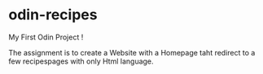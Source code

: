 # odin-recipes
My First Odin Project !

The assignment is to create a Website with a Homepage taht redirect to a few recipespages with only Html language.